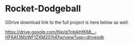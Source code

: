 # Rocket-Dodgeball


GDrive download link to the full project is here below as well.

https://drive.google.com/file/d/1nbikhfKML_-HF6Af3MzWF1ZXM207nEfw/view?usp=drivesdk
